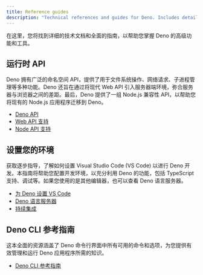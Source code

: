 ```yaml
---
title: Reference guides
description: "Technical references and guides for Deno. Includes detailed documentation on runtime APIs, environment setup, CLI tools, and advanced features for experienced Deno developers."
---
```


在这里，您将找到详细的技术文档和全面的指南，以帮助您掌握 Deno 的高级功能和工具。

## 运行时 API

Deno 拥有广泛的命名空间 API，提供了用于文件系统操作、网络请求、子进程管理等多种功能。Deno 还旨在通过将现代 Web API 引入服务器端环境，弥合服务器与浏览器之间的差距。最后，Deno 提供了一组 Node.js 兼容性 API，以帮助您将现有的 Node.js 应用程序迁移到 Deno。

- [Deno API](/runtime/reference/deno_namespace_apis/)
- [Web API 支持](/runtime/reference/web_platform_apis/)
- [Node API 支持](/api/node/)

## 设置您的环境

获取逐步指导，了解如何设置 Visual Studio Code (VS Code) 以进行 Deno 开发。本指南将帮助您配置开发环境，以充分利用 Deno 的功能，包括 TypeScript 支持、调试等。如果您使用的是其他编辑器，也可以查看 Deno 语言服务器。

- [为 Deno 设置 VS Code](/runtime/reference/vscode/)
- [Deno 语言服务器](/runtime/reference/cli/lsp_integration/)
- [持续集成](/runtime/reference/continuous_integration/)

## Deno CLI 参考指南

这本全面的资源涵盖了 Deno 命令行界面中所有可用的命令和选项，为您提供有效管理和运行 Deno 应用程序所需的知识。

- [Deno CLI 参考指南](/runtime/reference/cli/)